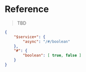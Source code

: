 # Reference

> TBD

```json
{
    "$service+": {
        "async": "/#/boolean"
    },
    "#": {
        "boolean": [ true, false ]
    }
}
```
